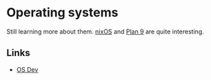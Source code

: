# Operating systems
Still learning more about them. [nixOS](nixos.md) and [Plan 9](http://www.wikiwand.com/en/Plan_9_from_Bell_Labs) are quite interesting.

## Links
- [OS Dev](https://wiki.osdev.org/Main_Page)